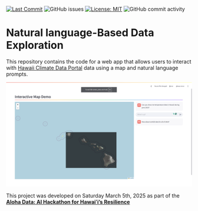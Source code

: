 [![Last Commit](https://img.shields.io/github/last-commit/jnicolow/nlp_climate_map)](
https://github.com/jnicolow/nlp_climate_map/commits/)
![GitHub issues](https://img.shields.io/github/issues/jnicolow/nlp_climate_map)
[![License: MIT](https://img.shields.io/badge/License-MIT-yellow.svg)](https://opensource.org/licenses/MIT)
![GitHub commit activity](https://img.shields.io/github/commit-activity/y/jnicolow/nlp_climate_map)

# Natural language-Based Data Exploration

This repository contains the code for a web app that allows users to interact with [Hawaii Climate Data Portal](https://www.hawaii.edu/climate-data-portal/) data using a map and natural language prompts.

![Alt text](media/year_of_data.png)

This project was developed on Saturday March 5th, 2025 as part of the [**Aloha Data: AI Hackathon for Hawaiʻi’s Resilience**](https://datascience.hawaii.edu/ai-hackathon/)



